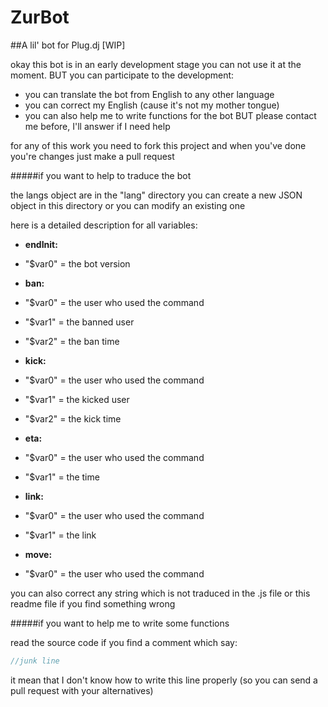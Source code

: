 # ZurBot

##A lil' bot for Plug.dj [WIP]

okay this bot is in an early development stage you can not use it at the moment. 
BUT you can participate to the development:
 - you can translate the bot from English to any other language 
 - you can correct my English (cause it's not my mother tongue)
 - you can also help me to write functions for the bot BUT please contact me before, I'll answer if I need help
 
for any of this work you need to fork this project and when you've done you're changes just make a pull request 

#####if you want to help to traduce the bot

the langs object are in the "lang" directory you can create a new JSON object in this directory or you can modify an existing one

here is a detailed description for all variables:	
- **endInit:**
 - "$var0" = the bot version

- **ban:**
 - "$var0" = the user who used the command
 - "$var1" = the banned user
 - "$var2" = the ban time 

- **kick:**
 - "$var0" = the user who used the command 
 - "$var1" = the kicked user
 - "$var2" = the kick time

- **eta:**
 - "$var0" = the user who used the command
 - "$var1" = the time

- **link:**
 - "$var0" = the user who used the command
 - "$var1" = the link

- **move:**
 - "$var0" = the user who used the command
	
you can also correct any string which is not traduced in the .js file or this readme file if you find something wrong 

#####if you want to help me to write some functions

read the source code if you find a comment which say:

```javascript
//junk line
```

it mean that I don't know how to write this line properly (so you can send a pull request with your alternatives)
